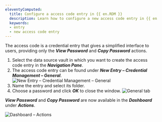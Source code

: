 ```yaml
---
eleventyComputed:
  title: Configure a access code entry in {{ en.RDM }}
  description: Learn how to configure a new access code entry in {{ en.RDM }}
  keywords:
  - entry
  - new access code entry
---
```


The access code is a credential entry that gives a simplified interface to users, providing only the ***View Password*** and ***Copy Password*** actions.

1. Select the data source vault in which you want to create the access code entry in the ***Navigation Pane***.  
1. The access code entry can be found under ***New Entry – Credential Management – General***.  
![New Entry – Credential Management – General](https://webdevolutions.blob.core.windows.net/docs/en/kb/KB6024.png)  
2. Name the entry and select its folder.
1. Choose a password and click ***OK*** to close the window.
![General tab](https://webdevolutions.blob.core.windows.net/docs/en/kb/KB6022.png) 

***View Password*** and ***Copy Password*** are now available in the ***Dashboard*** under ***Actions***.

![Dashboard – Actions](https://webdevolutions.blob.core.windows.net/docs/en/kb/KB6025.png)  